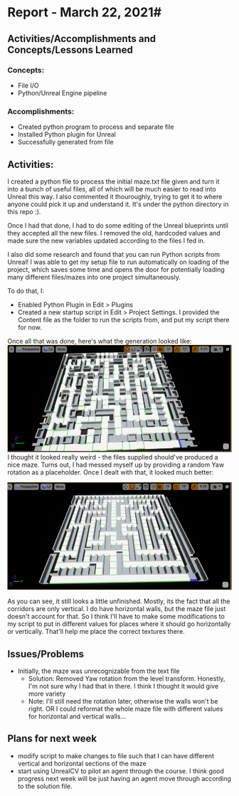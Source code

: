 # Report - March 22, 2021#

## Activities/Accomplishments and Concepts/Lessons Learned ##

### Concepts:
- File I/O
- Python/Unreal Engine pipeline


### Accomplishments:
- Created python program to process and separate file
- Installed Python plugin for Unreal
- Successfully generated from file

## Activities:

I created a python file to process the initial maze.txt file given and turn it into a bunch of useful files, all of which will be much easier to read into Unreal this way. I also commented it thouroughly, trying to get it to where anyone could pick it up and understand it. It's under the python directory in this repo :). 

Once I had that done, I had to do some editing of the Unreal blueprints until they accepted all the new files. I removed the old, hardcoded values and made sure the new variables updated according to the files I fed in. 

I also did some research and found that you can run Python scripts from Unreal! I was able to get my setup file to run automatically on loading of the project, which saves some time and opens the door for potentially loading many different files/mazes into one project simultaneously. 

To do that, I:
- Enabled Python Plugin in Edit > Plugins
- Created a new startup script in Edit > Project Settings. I provided the Content file as the folder to run the scripts from, and put my script there for now. 

Once all that was done, here's what the generation looked like:
![](./gen-from-file.png)
I thought it looked really weird - the files supplied should've produced a nice maze. Turns out, I had messed myself up by providing a random Yaw rotation as a placeholder. Once I dealt with that, it looked much better:


![](./finally-looks-like-maze.png)

As you can see, it still looks a little unfinished. Mostly, its the fact that all the corridors are only vertical. I do have horizontal walls, but the maze file just doesn't account for that. So I think I'll have to make some modifications to my script to put in different values for places where it should go horizontally or vertically. That'll help me place the correct textures there.





## Issues/Problems
- Initially, the maze was unrecognizable from the text file
    - Solution: Removed Yaw rotation from the level transform. Honestly, I'm not sure why I had that in there. I think I thought it would give more variety
    - Note: I'll still need the rotation later, otherwise the walls won't be right. OR I could reformat the whole maze file with different values for horizontal and vertical walls...


## Plans for next week
- modify script to make changes to file such that I can have different vertical and horizontal sections of the maze
- start using UnrealCV to pilot an agent through the course. I think good progress next week will be just having an agent move through according to the solution file.

